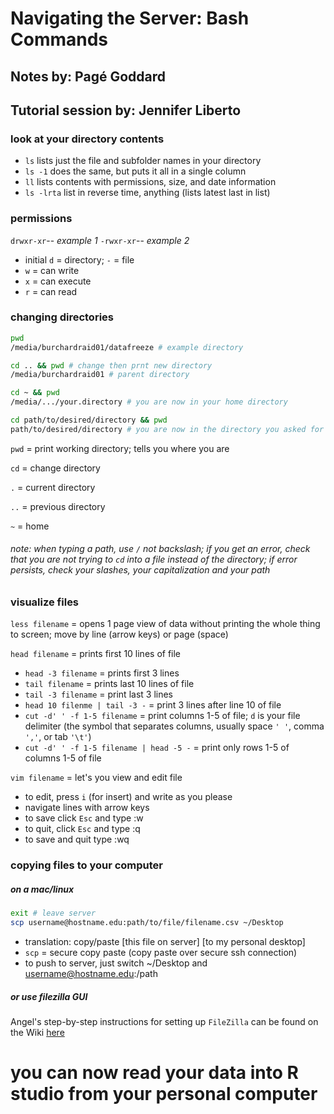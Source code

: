 # Navigating the Server: Bash Commands
## Notes by: Pagé Goddard
## Tutorial session by: Jennifer Liberto

### look at your directory contents
* `ls` lists just the file and subfolder names in your directory
* `ls -1` does the same, but puts it all in a single column
* `ll` lists contents with permissions, size, and date information
* `ls -lrta` list in reverse time, anything (lists latest last in list)

### permissions
`drwxr-xr`-- *example 1*
`-rwxr-xr`-- *example 2*

* initial `d` = directory; `-` = file
* `w` = can write
* `x` = can execute
* `r` = can read

### changing directories

```bash
pwd
/media/burchardraid01/datafreeze # example directory

cd .. && pwd # change then prnt new directory
/media/burchardraid01 # parent directory

cd ~ && pwd
/media/.../your.directory # you are now in your home directory

cd path/to/desired/directory && pwd
path/to/desired/directory # you are now in the directory you asked for
```

`pwd` = print working directory; tells you where you are

`cd` = change directory

`.` = current directory

`..` = previous directory

`~` = home

###### note: when typing a path, use `/` not backslash; if you get an error, check that you are not trying to `cd` into a file instead of the directory; if error persists, check your slashes, your capitalization and your path

### visualize files
`less filename` = opens 1 page view of data without printing the whole thing to screen; move by line (arrow keys) or page (space)

`head filename` = prints first 10 lines of file

* `head -3 filename` = prints first 3 lines
* `tail filename` = prints last 10 lines of file
* `tail -3 filename` = print last 3 lines
* `head 10 filenme | tail -3 -` = print 3 lines after line 10 of file
* `cut -d' ' -f 1-5 filename` = print columns 1-5 of file; `d` is your file delimiter (the symbol that separates columns, usually space `' '`, comma `','`, or tab `'\t'`)
* `cut -d' ' -f 1-5 filename | head -5 -` = print only rows 1-5 of columns 1-5 of file

`vim filename` = let's you view and edit file

* to edit, press `i` (for insert) and write as you please
* navigate lines with arrow keys
* to save click `Esc` and type :w
* to quit, click `Esc` and type :q
* to save and quit type :wq

### copying files to your computer

##### on a mac/linux

```bash
exit # leave server
scp username@hostname.edu:path/to/file/filename.csv ~/Desktop
```

* translation: copy/paste \[this file on server\] \[to my personal desktop\] 
* `scp` = secure copy paste (copy paste over secure ssh connection)
* to push to server, just switch ~/Desktop and username@hostname.edu:/path

##### or use filezilla GUI

Angel's step-by-step instructions for setting up `FileZilla` can be found on the Wiki [here](https://wiki.library.ucsf.edu/display/UAC/How+to+transfer+files+between+cesar+and+your+desktop+with+your+private+key)

# you can now read your data into R studio from your personal computer
